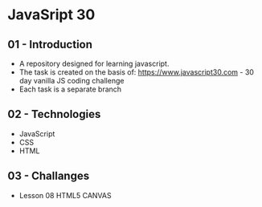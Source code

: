 # JavaSript 30 

## 01 - Introduction
* A repository designed for learning javascript.
* The task is created on the basis of: https://www.javascript30.com - 30 day vanilla JS coding challenge
* Each task is a separate branch 

## 02 - Technologies
* JavaScript
* CSS
* HTML

## 03 - Challanges
* Lesson 08 HTML5 CANVAS

